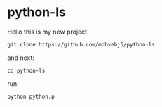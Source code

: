 # python-ls
Hello this is my new project
```
git clone https://github.com/mobvebj5/python-ls
```

and next:
```
cd python-ls
```
run:
```
python python.p
